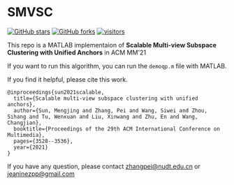 [stars-img]: https://img.shields.io/github/stars/FelixDJC/Awesome-Graph-Anomaly-Detection?color=yellow
[stars-url]: https://github.com/FelixDJC/Awesome-Graph-Anomaly-Detection/stargazers
[fork-img]: https://img.shields.io/github/forks/FelixDJC/Awesome-Graph-Anomaly-Detection?color=lightblue&label=fork
[fork-url]: https://github.com/FelixDJC/Awesome-Graph-Anomaly-Detection/network/members
[visitors-img]: https://visitor-badge.glitch.me/badge?page_id=FelixDJC.Awesome-Graph-Anomaly-Detection
[adgc-url]: https://github.com/FelixDJC/Awesome-Graph-Anomaly-Detection

# SMVSC
[![GitHub stars][stars-img]][stars-url]
[![GitHub forks][fork-img]][fork-url]
[![visitors][visitors-img]][adgc-url]

This repo is a MATLAB implementaion of **Scalable Multi-view Subspace Clustering with Unified Anchors** in ACM MM'21

If you want to run this algorithm, you can run the `demoqp.m` file with MATLAB.

If you find it helpful, please cite this work.
```
@inproceedings{sun2021scalable,
  title={Scalable multi-view subspace clustering with unified anchors},
  author={Sun, Mengjing and Zhang, Pei and Wang, Siwei and Zhou, Sihang and Tu, Wenxuan and Liu, Xinwang and Zhu, En and Wang, Changjian},
  booktitle={Proceedings of the 29th ACM International Conference on Multimedia},
  pages={3528--3536},
  year={2021}
}
```
  
If you have any question, please contact zhangpei@nudt.edu.cn or jeaninezpp@gmail.com

